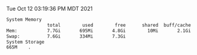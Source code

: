 Tue Oct 12 03:19:36 PM MDT 2021
```bash
System Memory
               total        used        free      shared  buff/cache   available
Mem:           7.7Gi       695Mi       4.8Gi        10Mi       2.1Gi       6.7Gi
Swap:          7.6Gi       334Mi       7.3Gi
System Storage
665M	.
```
```bash
